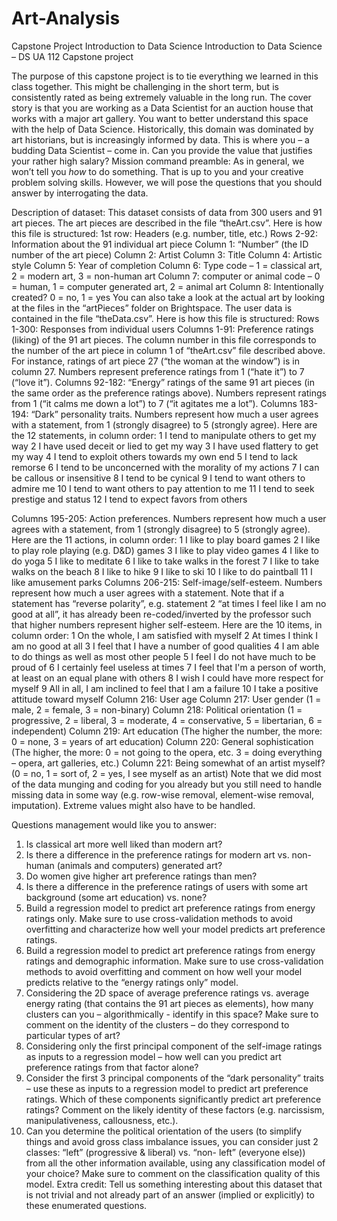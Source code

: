 # Art-Analysis
Capstone Project Introduction to Data Science
Introduction to Data Science – DS UA 112
Capstone project

The purpose of this capstone project is to tie everything we learned in this class together. This might be challenging in the short term, but is consistently rated as being extremely valuable in the long run. The cover story is that you are working as a Data Scientist for an auction house that works with a major art gallery. You want to better understand this space with the help of Data Science. Historically, this domain was dominated by art historians, but is increasingly informed by data. This is where you – a budding Data Scientist – come in. Can you provide the value that justifies your rather high salary?
Mission command preamble: As in general, we won’t tell you *how* to do something. That is up to you and your creative problem solving skills. However, we will pose the questions that you should answer by interrogating the data. 


Description of dataset: This dataset consists of data from 300 users and 91 art pieces.
The art pieces are described in the file “theArt.csv”. Here is how this file is structured: 1st row: Headers (e.g. number, title, etc.)
Rows 2-92: Information about the 91 individual art piece
Column 1: “Number” (the ID number of the art piece)
Column 2: Artist
Column 3: Title
Column 4: Artistic style
Column 5: Year of completion
Column 6: Type code – 1 = classical art, 2 = modern art, 3 = non-human art
Column 7: computer or animal code – 0 = human, 1 = computer generated art, 2 = animal art Column 8: Intentionally created? 0 = no, 1 = yes
You can also take a look at the actual art by looking at the files in the “artPieces” folder on Brightspace.
The user data is contained in the file “theData.csv”. Here is how this file is structured:
Rows 1-300: Responses from individual users
Columns 1-91: Preference ratings (liking) of the 91 art pieces. The column number in this file corresponds to the number of the art piece in column 1 of “theArt.csv” file described above. For instance, ratings of art piece 27 (“the woman at the window”) is in column 27. Numbers represent preference ratings from 1 (“hate it”) to 7 (“love it”).
Columns 92-182: “Energy” ratings of the same 91 art pieces (in the same order as the preference ratings above). Numbers represent ratings from 1 (“it calms me down a lot”) to 7 (“it agitates me a lot”).
Columns 183-194: “Dark” personality traits. Numbers represent how much a user agrees with a statement, from 1 (strongly disagree) to 5 (strongly agree). Here are the 12 statements, in column order:
1 I tend to manipulate others to get my way
2 I have used deceit or lied to get my way
3 I have used flattery to get my way
4 I tend to exploit others towards my own end
5 I tend to lack remorse
6 I tend to be unconcerned with the morality of my actions
7 I can be callous or insensitive
8 I tend to be cynical
9 I tend to want others to admire me
10 I tend to want others to pay attention to me
11 I tend to seek prestige and status
12 I tend to expect favors from others

Columns 195-205: Action preferences. Numbers represent how much a user agrees with a statement, from 1 (strongly disagree) to 5 (strongly agree). Here are the 11 actions, in column order:
1 I like to play board games
2 I like to play role playing (e.g. D&D) games
3 I like to play video games
4 I like to do yoga
5 I like to meditate
6 I like to take walks in the forest
7 I like to take walks on the beach
8 I like to hike
9 I like to ski
10 I like to do paintball
11 I like amusement parks
Columns 206-215: Self-image/self-esteem. Numbers represent how much a user agrees with a statement. Note that if a statement has “reverse polarity”, e.g. statement 2 “at times I feel like I am no good at all”, it has already been re-coded/inverted by the professor such that higher numbers represent higher self-esteem. Here are the 10 items, in column order:
1 On the whole, I am satisfied with myself
2 At times I think I am no good at all
3 I feel that I have a number of good qualities
4 I am able to do things as well as most other people
5 I feel I do not have much to be proud of
6 I certainly feel useless at times
7 I feel that I'm a person of worth, at least on an equal plane with others
8 I wish I could have more respect for myself
9 All in all, I am inclined to feel that I am a failure
10 I take a positive attitude toward myself
Column 216: User age
Column 217: User gender (1 = male, 2 = female, 3 = non-binary)
Column 218: Political orientation (1 = progressive, 2 = liberal, 3 = moderate, 4 = conservative,
5 = libertarian, 6 = independent)
Column 219: Art education (The higher the number, the more: 0 = none, 3 = years of art education)
Column 220: General sophistication (The higher, the more: 0 = not going to the opera, etc. 3 = doing everything – opera, art galleries, etc.)
Column 221: Being somewhat of an artist myself? (0 = no, 1 = sort of, 2 = yes, I see myself as an artist)
Note that we did most of the data munging and coding for you already but you still need to handle missing data in some way (e.g. row-wise removal, element-wise removal, imputation).
Extreme values might also have to be handled.

Questions management would like you to answer:
1) Is classical art more well liked than modern art?
2) Is there a difference in the preference ratings for modern art vs. non-human (animals and
computers) generated art?
3) Do women give higher art preference ratings than men?
4) Is there a difference in the preference ratings of users with some art background (some art
education) vs. none?
5) Build a regression model to predict art preference ratings from energy ratings only. Make sure
to use cross-validation methods to avoid overfitting and characterize how well your model
predicts art preference ratings.
6) Build a regression model to predict art preference ratings from energy ratings and
demographic information. Make sure to use cross-validation methods to avoid overfitting and
comment on how well your model predicts relative to the “energy ratings only” model.
7) Considering the 2D space of average preference ratings vs. average energy rating (that
contains the 91 art pieces as elements), how many clusters can you – algorithmically - identify in this space? Make sure to comment on the identity of the clusters – do they correspond to particular types of art?
8) Considering only the first principal component of the self-image ratings as inputs to a regression model – how well can you predict art preference ratings from that factor alone?
9) Consider the first 3 principal components of the “dark personality” traits – use these as inputs to a regression model to predict art preference ratings. Which of these components significantly predict art preference ratings? Comment on the likely identity of these factors (e.g. narcissism, manipulativeness, callousness, etc.).
10) Can you determine the political orientation of the users (to simplify things and avoid gross class imbalance issues, you can consider just 2 classes: “left” (progressive & liberal) vs. “non- left” (everyone else)) from all the other information available, using any classification model of your choice? Make sure to comment on the classification quality of this model.
Extra credit: Tell us something interesting about this dataset that is not trivial and not already part of an answer (implied or explicitly) to these enumerated questions.
